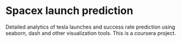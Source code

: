 # Spacex launch prediction
Detailed analytics of tesla launches and success rate prediction using seaborn, dash and other visualization tools.
This is a coursera project.
